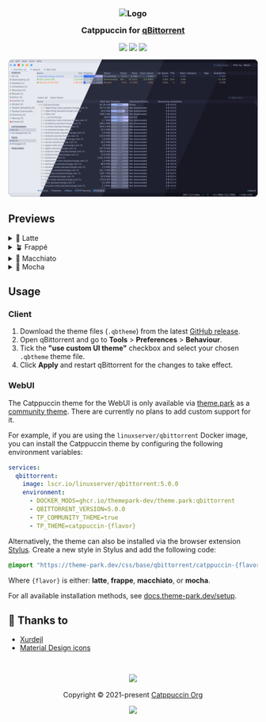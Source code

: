 <h3 align="center">
	<img src="https://raw.githubusercontent.com/catppuccin/catppuccin/main/assets/logos/exports/1544x1544_circle.png" width="100" alt="Logo"/><br/>
	<img src="https://raw.githubusercontent.com/catppuccin/catppuccin/main/assets/misc/transparent.png" height="30" width="0px"/>
	Catppuccin for <a href="https://github.com/qbittorrent/qBittorrent">qBittorrent</a>
	<img src="https://raw.githubusercontent.com/catppuccin/catppuccin/main/assets/misc/transparent.png" height="30" width="0px"/>
</h3>

<p align="center">
	<a href="https://github.com/catppuccin/qbittorrent/stargazers"><img src="https://img.shields.io/github/stars/catppuccin/qbittorrent?colorA=363a4f&colorB=b7bdf8&style=for-the-badge"></a>
	<a href="https://github.com/catppuccin/qbittorrent/issues"><img src="https://img.shields.io/github/issues/catppuccin/qbittorrent?colorA=363a4f&colorB=f5a97f&style=for-the-badge"></a>
	<a href="https://github.com/catppuccin/qbittorrent/contributors"><img src="https://img.shields.io/github/contributors/catppuccin/qbittorrent?colorA=363a4f&colorB=a6da95&style=for-the-badge"></a>
</p>

<p align="center">
	<img src="assets/preview.webp"/>
</p>

## Previews

<details>
<summary>🌻 Latte</summary>
<img src="assets/latte.webp"/>
</details>
<details>
<summary>🪴 Frappé</summary>
<img src="assets/frappe.webp"/>
</details>
<details>
<summary>🌺 Macchiato</summary>
<img src="assets/macchiato.webp"/>
</details>
<details>
<summary>🌿 Mocha</summary>
<img src="assets/mocha.webp"/>
</details>

## Usage

### Client

1. Download the theme files (`.qbtheme`) from the latest [GitHub release](https://github.com/catppuccin/qbittorrent/releases/latest).
2. Open qBittorrent and go to **Tools** > **Preferences** > **Behaviour**.
3. Tick the **"use custom UI theme"** checkbox and select your chosen `.qbtheme` theme file.
4. Click **Apply** and restart qBittorrent for the changes to take effect.

### WebUI

The Catppuccin theme for the WebUI is only available via
[theme.park](https://docs.theme-park.dev/themes/qbittorrent/) as a
[community theme](https://docs.theme-park.dev/community-themes/catppuccin/).
There are currently no plans to add custom support for it. 

For example, if you are using the `linuxserver/qbittorrent` Docker image, you
can install the Catppuccin theme by configuring the following environment
variables:

```yaml
services:
  qbittorrent:
    image: lscr.io/linuxserver/qbittorrent:5.0.0
    environment:
      - DOCKER_MODS=ghcr.io/themepark-dev/theme.park:qbittorrent
      - QBITTORRENT_VERSION=5.0.0
      - TP_COMMUNITY_THEME=true
      - TP_THEME=catppuccin-{flavor}
```

Alternatively, the theme can also be installed via the browser extension
[Stylus](https://add0n.com/stylus.html). Create a new style in Stylus and add
the following code:

```css
@import "https://theme-park.dev/css/base/qbittorrent/catppuccin-{flavor}.css";
```

Where `{flavor}` is either: **latte**, **frappe**, **macchiato**, or **mocha**.

For all available installation methods, see
[docs.theme-park.dev/setup](https://docs.theme-park.dev/setup/).

## 💝 Thanks to

- [Xurdejl](https://github.com/Xurdejl)
- [Material Design icons](https://github.com/google/material-design-icons)

&nbsp;

<p align="center">
	<img src="https://raw.githubusercontent.com/catppuccin/catppuccin/main/assets/footers/gray0_ctp_on_line.svg?sanitize=true" />
</p>

<p align="center">
	Copyright &copy; 2021-present <a href="https://github.com/catppuccin" target="_blank">Catppuccin Org</a>
</p>

<p align="center">
	<a href="https://github.com/catppuccin/catppuccin/blob/main/LICENSE"><img src="https://img.shields.io/static/v1.svg?style=for-the-badge&label=License&message=MIT&logoColor=d9e0ee&colorA=363a4f&colorB=b7bdf8"/></a>
</p>
